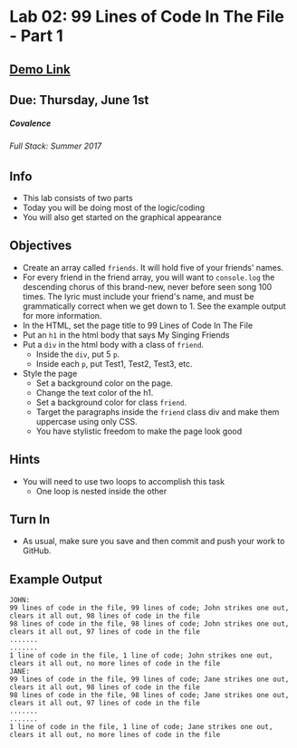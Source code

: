 # Lab 02: 99 Lines of Code In The File - Part 1
## [Demo Link](https://smithbrandon.github.io/Covalence-Lab-02/)

## Due: Thursday, June 1st
##### Covalence 
###### Full Stack: Summer 2017

## Info
* This lab consists of two parts
* Today you will be doing most of the logic/coding
* You will also get started on the graphical appearance

## Objectives
* Create an array called `friends`. It will hold five of your friends' names.
* For every friend in the friend array, you will want to `console.log` the descending chorus of this brand-new, never before seen song 100 times. The lyric must include your friend's name, and must be grammatically correct when we get down to 1. See the example output for more information.
* In the HTML, set the page title to 99 Lines of Code In The File
* Put an `h1` in the html body that says My Singing Friends
* Put a `div` in the html body with a class of `friend`.
    * Inside the `div`, put 5 `p`.
    * Inside each `p`, put Test1, Test2, Test3, etc.
* Style the page
    * Set a background color on the page.
    * Change the text color of the h1.
    * Set a background color for class `friend`.
    * Target the paragraphs inside the `friend` class div and make them uppercase using only CSS.
    * You have stylistic freedom to make the page look good

## Hints
* You will need to use two loops to accomplish this task
    * One loop is nested inside the other

## Turn In
* As usual, make sure you save and then commit and push your work to GitHub.


## Example Output
``````````````````````````````
JOHN:
99 lines of code in the file, 99 lines of code; John strikes one out, clears it all out, 98 lines of code in the file
98 lines of code in the file, 98 lines of code; John strikes one out, clears it all out, 97 lines of code in the file
.......
.......
1 line of code in the file, 1 line of code; John strikes one out, clears it all out, no more lines of code in the file
JANE:
99 lines of code in the file, 99 lines of code; Jane strikes one out, clears it all out, 98 lines of code in the file
98 lines of code in the file, 98 lines of code; Jane strikes one out, clears it all out, 97 lines of code in the file
.......
.......
1 line of code in the file, 1 line of code; Jane strikes one out, clears it all out, no more lines of code in the file
``````````````````````````````